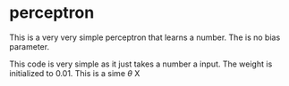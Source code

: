 # perceptron
This is a very very simple perceptron that learns a number. The is no bias parameter.

This code is very simple as it just takes a number a input. The weight is initialized to 0.01. This is a sime $\theta$ X 

